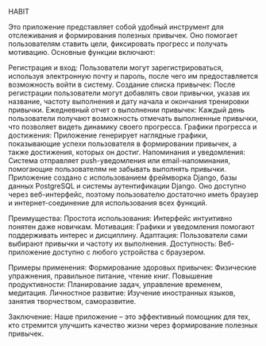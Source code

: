 HABIT


Это приложение представляет собой удобный инструмент для отслеживания и формирования полезных привычек.
Оно помогает пользователям ставить цели, фиксировать прогресс и получать мотивацию.
Основные функции включают:

Регистрация и вход: Пользователи могут зарегистрироваться, используя электронную почту и пароль, после чего им предоставляется возможность войти в систему.
Создание списка привычек: После регистрации пользователи могут добавлять свои привычки, указав их название, частоту выполнения и дату начала и окончания тренировки привычки.
Ежедневный отчет о выполнении привычек: Каждый день пользователи получают возможность отмечать выполненные привычки, что позволяет видеть динамику своего прогресса.
Графики прогресса и достижения: Приложение генерирует наглядные графики, показывающие успехи пользователя в формировании привычек, а также достижения, которых он достиг.
Напоминания и уведомления: Система отправляет push-уведомления или email-напоминания, помогающие пользователям не забывать выполнять привычки.
Приложение создано с использованием фреймворка Django, базы данных PostgreSQL и системы аутентификации Django. Оно доступно через веб-интерфейс, поэтому пользователю достаточно иметь браузер и интернет-соединение для использования всех функций.

Преимущества:
Простота использования: Интерфейс интуитивно понятен даже новичкам.
Мотивация: Графики и уведомления помогают поддерживать интерес и дисциплину.
Адаптация: Пользователи сами выбирают привычки и частоту их выполнения.
Доступность: Веб-приложение доступно с любого устройства с браузером.

Примеры применения:
Формирование здоровых привычек: Физические упражнения, правильное питание, чтение книг.
Повышение продуктивности: Планирование задач, управление временем, медитация.
Личностное развитие: Изучение иностранных языков, занятия творчеством, саморазвитие.

Заключение:
Наше приложение – это эффективный помощник для тех, кто стремится улучшить качество жизни через формирование полезных привычек.
